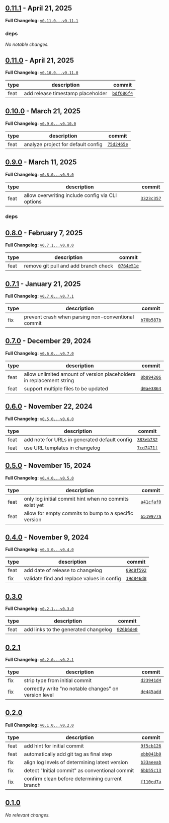 ## [0.11.1](https://github.com/JanMalch/roar/tree/v0.11.1) - April 21, 2025

**Full Changelog:** [`v0.11.0...v0.11.1`](https://github.com/JanMalch/roar/compare/v0.11.0...v0.11.1)

### deps

_No notable changes._



## [0.11.0](https://github.com/JanMalch/roar/tree/v0.11.0) - April 21, 2025

**Full Changelog:** [`v0.10.0...v0.11.0`](https://github.com/JanMalch/roar/compare/v0.10.0...v0.11.0)

| type | description | commit |
|---|---|---|
| feat | add release timestamp placeholder | [`bdf686f4`](https://github.com/JanMalch/roar/commit/bdf686f427f440a63a9bb04b5362010f97327b97) |



## [0.10.0](https://github.com/JanMalch/roar/tree/v0.10.0) - March 21, 2025

**Full Changelog:** [`v0.9.0...v0.10.0`](https://github.com/JanMalch/roar/compare/v0.9.0...v0.10.0)

| type | description | commit |
|---|---|---|
| feat | analyze project for default config | [`75d2465e`](https://github.com/JanMalch/roar/commit/75d2465e940d69f2010b58f7d156d3187aa4383c) |



## [0.9.0](https://github.com/JanMalch/roar/tree/v0.9.0) - March 11, 2025

**Full Changelog:** [`v0.8.0...v0.9.0`](https://github.com/JanMalch/roar/compare/v0.8.0...v0.9.0)

| type | description | commit |
|---|---|---|
| feat | allow overwriting include config via CLI options | [`3323c357`](https://github.com/JanMalch/roar/commit/3323c357a9ca6458b840d9fe9f1431318db5a10c) |

### deps



## [0.8.0](https://github.com/JanMalch/roar/tree/v0.8.0) - February 7, 2025

**Full Changelog:** [`v0.7.1...v0.8.0`](https://github.com/JanMalch/roar/compare/v0.7.1...v0.8.0)

| type | description | commit |
|---|---|---|
| feat | remove git pull and add branch check | [`0764e51e`](https://github.com/JanMalch/roar/commit/0764e51e99070b3f4dcc7e6f56f4926de17563d4) |



## [0.7.1](https://github.com/JanMalch/roar/tree/v0.7.1) - January 21, 2025

**Full Changelog:** [`v0.7.0...v0.7.1`](https://github.com/JanMalch/roar/compare/v0.7.0...v0.7.1)

| type | description | commit |
|---|---|---|
| fix | prevent crash when parsing non-conventional commit | [`b70b587b`](https://github.com/JanMalch/roar/commit/b70b587bbafd719d151975a5f883a0a34fc5ab2d) |



## [0.7.0](https://github.com/JanMalch/roar/tree/v0.7.0) - December 29, 2024

**Full Changelog:** [`v0.6.0...v0.7.0`](https://github.com/JanMalch/roar/compare/v0.6.0...v0.7.0)

| type | description | commit |
|---|---|---|
| feat | allow unlimited amount of version placeholders in replacement string | [`0b894206`](https://github.com/JanMalch/roar/commit/0b894206278f8537b1c0dc7727a90f0fdfd24e9e) |
| feat | support multiple files to be updated | [`d0ae3864`](https://github.com/JanMalch/roar/commit/d0ae386452b75e62016665398ac58abab5c2b7b9) |



## [0.6.0](https://github.com/JanMalch/roar/tree/v0.6.0) - November 22, 2024

**Full Changelog:** [`v0.5.0...v0.6.0`](https://github.com/JanMalch/roar/compare/v0.5.0...v0.6.0)

| type | description | commit |
|---|---|---|
| feat | add note for URLs in generated default config | [`383eb732`](https://github.com/JanMalch/roar/commit/383eb732ff7b2fae8dcdbc21c73d4618e3521bb2) |
| feat | use URL templates in changelog | [`7cd7471f`](https://github.com/JanMalch/roar/commit/7cd7471f5a61d25aedaa9032c19ad67e67fb22fc) |



## [0.5.0](https://github.com/JanMalch/roar/tree/v0.5.0) - November 15, 2024

**Full Changelog:** [`v0.4.0...v0.5.0`](https://github.com/JanMalch/roar/compare/v0.4.0...v0.5.0)

| type | description | commit |
|---|---|---|
| feat | only log initial commit hint when no commits exist yet | [`a41cfaf0`](https://github.com/JanMalch/roar/commit/a41cfaf099d75b6669064df8c62a0111dc95e90c) |
| feat | allow for empty commits to bump to a specific version | [`6519977a`](https://github.com/JanMalch/roar/commit/6519977a5a27d04db8bc7c823d338884ee89af45) |



## [0.4.0](https://github.com/JanMalch/roar/tree/v0.4.0) - November 9, 2024

**Full Changelog:** [`v0.3.0...v0.4.0`](https://github.com/JanMalch/roar/compare/v0.3.0...v0.4.0)

| type | description | commit |
|---|---|---|
| feat | add date of release to changelog | [`09d8f592`](https://github.com/JanMalch/roar/commit/09d8f59265af3078374ce7857131a3a034612fc0) |
| fix | validate find and replace values in config | [`19d846d8`](https://github.com/JanMalch/roar/commit/19d846d8a104b43bfadc861fbccd8028ccf74a2e) |



## [0.3.0](https://github.com/JanMalch/roar/tree/v0.3.0)

**Full Changelog:** [`v0.2.1...v0.3.0`](https://github.com/JanMalch/roar/compare/v0.2.1...v0.3.0)

| type | description | commit |
|---|---|---|
| feat | add links to the generated changelog | [`026b6de0`](https://github.com/JanMalch/roar/commit/026b6de0a9ede789a6b2a22000720c34b800bb41) |



## [0.2.1](https://github.com/JanMalch/roar/tree/v0.2.1)

**Full Changelog:** [`v0.2.0...v0.2.1`](https://github.com/JanMalch/roar/compare/v0.2.0...v0.2.1)

| type | description | commit |
|---|---|---|
| fix | strip type from initial commit | [`d23941d4`](https://github.com/JanMalch/roar/commit/d23941d420742eecf7bd6eec06265c531245d5d3) |
| fix | correctly write "no notable changes" on version level | [`de445add`](https://github.com/JanMalch/roar/commit/de445add50bfd0ca7a1dbb05738ce225423bf805) |



## [0.2.0](https://github.com/JanMalch/roar/tree/v0.2.0)

**Full Changelog:** [`v0.1.0...v0.2.0`](https://github.com/JanMalch/roar/compare/v0.1.0...v0.2.0)

| type | description | commit |
|---|---|---|
| feat | add hint for initial commit | [`9f5cb126`](https://github.com/JanMalch/roar/commit/9f5cb126160cfb0ebec649e503e031476f39e338) |
| feat | automatically add git tag as final step | [`ebb041b0`](https://github.com/JanMalch/roar/commit/ebb041b0d87cd42cae7eb0a9081741fb82620250) |
| fix | align log levels of determining latest version | [`b33aeeab`](https://github.com/JanMalch/roar/commit/b33aeeab7a99e41978e7c02861ca9f6f88631d86) |
| fix | detect "Initial commit" as conventional commit | [`6bb55c13`](https://github.com/JanMalch/roar/commit/6bb55c13877b54415b8a2c3e8cbdb96b9502e058) |
| fix | confirm clean before determining current branch | [`f110ed7a`](https://github.com/JanMalch/roar/commit/f110ed7ab7efed57c46434882d72fca0c5fbe565) |



## [0.1.0](https://github.com/JanMalch/roar/tree/v0.1.0)

_No relevant changes._

